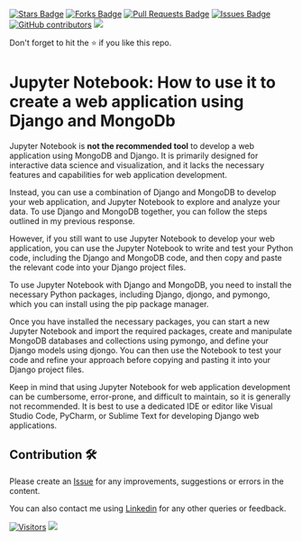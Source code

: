 <a href="https://github.com/drshahizan/special-topic-data-engineering/stargazers"><img src="https://img.shields.io/github/stars/drshahizan/special-topic-data-engineering" alt="Stars Badge"/></a>
<a href="https://github.com/drshahizan/special-topic-data-engineering/network/members"><img src="https://img.shields.io/github/forks/drshahizan/special-topic-data-engineering" alt="Forks Badge"/></a>
<a href="https://github.com/drshahizan/special-topic-data-engineering/pulls"><img src="https://img.shields.io/github/issues-pr/drshahizan/special-topic-data-engineering" alt="Pull Requests Badge"/></a>
<a href="https://github.com/drshahizan/special-topic-data-engineering/issues"><img src="https://img.shields.io/github/issues/drshahizan/special-topic-data-engineering" alt="Issues Badge"/></a>
<a href="https://github.com/drshahizan/special-topic-data-engineering/graphs/contributors"><img alt="GitHub contributors" src="https://img.shields.io/github/contributors/drshahizan/special-topic-data-engineering?color=2b9348"></a>
![](https://visitor-badge.glitch.me/badge?page_id=drshahizan/special-topic-data-engineering)

Don't forget to hit the :star: if you like this repo.

# Jupyter Notebook: How to use it to create a web application using Django and MongoDb

Jupyter Notebook is **not the recommended tool** to develop a web application using MongoDB and Django. It is primarily designed for interactive data science and visualization, and it lacks the necessary features and capabilities for web application development.

Instead, you can use a combination of Django and MongoDB to develop your web application, and Jupyter Notebook to explore and analyze your data. To use Django and MongoDB together, you can follow the steps outlined in my previous response.

However, if you still want to use Jupyter Notebook to develop your web application, you can use the Jupyter Notebook to write and test your Python code, including the Django and MongoDB code, and then copy and paste the relevant code into your Django project files.

To use Jupyter Notebook with Django and MongoDB, you need to install the necessary Python packages, including Django, djongo, and pymongo, which you can install using the pip package manager.

Once you have installed the necessary packages, you can start a new Jupyter Notebook and import the required packages, create and manipulate MongoDB databases and collections using pymongo, and define your Django models using djongo. You can then use the Notebook to test your code and refine your approach before copying and pasting it into your Django project files.

Keep in mind that using Jupyter Notebook for web application development can be cumbersome, error-prone, and difficult to maintain, so it is generally not recommended. It is best to use a dedicated IDE or editor like Visual Studio Code, PyCharm, or Sublime Text for developing Django web applications.

## Contribution 🛠️
Please create an [Issue](https://github.com/drshahizan/special-topic-data-engineering/issues) for any improvements, suggestions or errors in the content.

You can also contact me using [Linkedin](https://www.linkedin.com/in/drshahizan/) for any other queries or feedback.

[![Visitors](https://api.visitorbadge.io/api/visitors?path=https%3A%2F%2Fgithub.com%2Fdrshahizan&labelColor=%23697689&countColor=%23555555&style=plastic)](https://visitorbadge.io/status?path=https%3A%2F%2Fgithub.com%2Fdrshahizan)
![](https://hit.yhype.me/github/profile?user_id=81284918)


